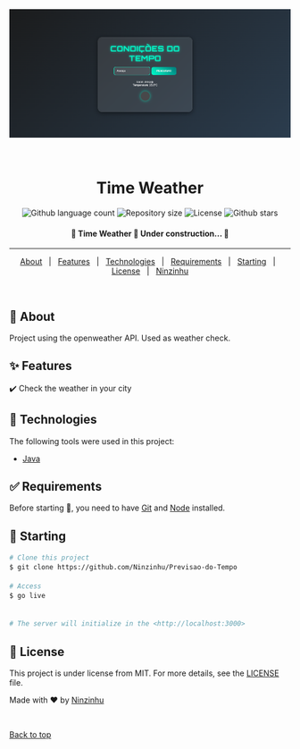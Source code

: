 <div align="center" id="top"> 
  <img src="preview.png" alt="Time Weather" />

  &#xa0;

  <!-- <a href="https://timeweather.netlify.app">Demo</a> -->
</div>

<h1 align="center">Time Weather</h1>

<p align="center">
  <!-- <img alt="Github top language" src="https://img.shields.io/github/languages/top/Ninzinhu/time-weather?color=56BEB8"> -->

  <img alt="Github language count" src="https://img.shields.io/github/languages/count/Ninzinhu/Previsao-do-Tempo?color=56BEB8">

  <img alt="Repository size" src="https://img.shields.io/github/repo-size/Ninzinhu/Previsao-do-Tempo?color=56BEB8">

  <img alt="License" src="https://img.shields.io/github/license/Ninzinhu/Previsao-do-Tempo?color=56BEB8">

  <!-- <img alt="Github issues" src="https://img.shields.io/github/issues/{{YOUR_GITHUB_USERNAME}}/time-weather?color=56BEB8" /> -->

  <!-- <img alt="Github forks" src="https://img.shields.io/github/forks/Ninzinhu/Previsao-do-Tempo?color=56BEB8" /> -->

  <img alt="Github stars" src="https://img.shields.io/github/stars/Ninzinhu/Previsao-do-Tempo?color=56BEB8" />
</p>

<!-- Status -->

 <h4 align="center"> 
	🚧  Time Weather 🚀 Under construction...  🚧
</h4> 

<hr> 

<p align="center">
  <a href="#dart-about">About</a> &#xa0; | &#xa0; 
  <a href="#sparkles-features">Features</a> &#xa0; | &#xa0;
  <a href="#rocket-technologies">Technologies</a> &#xa0; | &#xa0;
  <a href="#white_check_mark-requirements">Requirements</a> &#xa0; | &#xa0;
  <a href="#checkered_flag-starting">Starting</a> &#xa0; | &#xa0;
  <a href="#memo-license">License</a> &#xa0; | &#xa0;
  <a href="https://github.com/Ninzinhu" target="_blank">Ninzinhu</a>
</p>

<br>

## :dart: About ##

Project using the openweather API. Used as weather check.

## :sparkles: Features ##

:heavy_check_mark:  Check the weather in your city
<!--- >:heavy_check_mark: Feature 2;\
:heavy_check_mark: Feature 3;
<-->
## :rocket: Technologies ##

The following tools were used in this project:


- [Java](https://www.javacriptlang.org/)

## :white_check_mark: Requirements ##

Before starting :checkered_flag:, you need to have [Git](https://git-scm.com) and [Node](https://nodejs.org/en/) installed.

## :checkered_flag: Starting ##

```bash
# Clone this project
$ git clone https://github.com/Ninzinhu/Previsao-do-Tempo

# Access
$ go live


# The server will initialize in the <http://localhost:3000>
```

## :memo: License ##

This project is under license from MIT. For more details, see the [LICENSE](LICENSE.md) file.


Made with :heart: by <a href="https://github.com/Ninzinhu" target="_blank">Ninzinhu</a>

&#xa0;

<a href="#top">Back to top</a>
